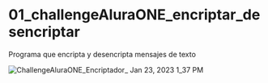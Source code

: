 # 01_challengeAluraONE_encriptar_desencriptar
Programa que encripta y desencripta mensajes de texto

![ChallengeAluraONE_Encriptador_ Jan 23, 2023 1_37 PM](https://user-images.githubusercontent.com/109320810/214127267-3c9437aa-41df-41ea-944a-88e5c1a6d858.gif)
